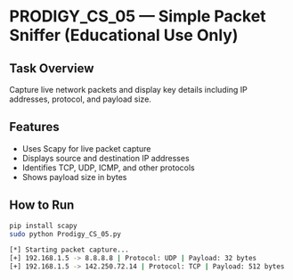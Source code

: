 # PRODIGY_CS_05 — Simple Packet Sniffer (Educational Use Only)

## Task Overview
Capture live network packets and display key details including IP addresses, protocol, and payload size.

## Features
- Uses Scapy for live packet capture
- Displays source and destination IP addresses
- Identifies TCP, UDP, ICMP, and other protocols
- Shows payload size in bytes

## How to Run
```bash
pip install scapy
sudo python Prodigy_CS_05.py

[*] Starting packet capture...
[+] 192.168.1.5 -> 8.8.8.8 | Protocol: UDP | Payload: 32 bytes
[+] 192.168.1.5 -> 142.250.72.14 | Protocol: TCP | Payload: 512 bytes

